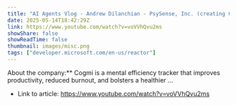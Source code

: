 ```yaml
---
title: "AI Agents Vlog - Andrew Dilanchian - PsySense, Inc. (creating Cogmi)"
date: 2025-05-14T18:42:29Z
link: https://www.youtube.com/watch?v=voVVhQvu2ms
showShare: false
showReadTime: false
thumbnail: images/misc.png
tags: ["developer.microsoft.com/en-us/reactor"]
---
```

About the company:** Cogmi is a mental efficiency tracker that improves productivity, reduced burnout, and bolsters a healthier ...

- Link to article: https://www.youtube.com/watch?v=voVVhQvu2ms